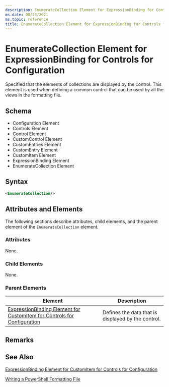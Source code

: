 ```yaml
---
description: EnumerateCollection Element for ExpressionBinding for Controls for Configuration
ms.date: 08/23/2021
ms.topic: reference
title: EnumerateCollection Element for ExpressionBinding for Controls for Configuration
---
```

# EnumerateCollection Element for ExpressionBinding for Controls for Configuration

Specified that the elements of collections are displayed by the control. This element is used when
defining a common control that can be used by all the views in the formatting file.

## Schema

- Configuration Element
- Controls Element
- Control Element
- CustomControl Element
- CustomEntries Element
- CustomEntry Element
- CustomItem Element
- ExpressionBinding Element
- EnumerateCollection Element

## Syntax

```xml
<EnumerateCollection/>
```

## Attributes and Elements

The following sections describe attributes, child elements, and the parent element of the
`EnumerateCollection` element.

### Attributes

None.

### Child Elements

None.

### Parent Elements

|Element|Description|
|-------------|-----------------|
|[ExpressionBinding Element for CustomItem for Controls for Configuration](./expressionbinding-element-for-customitem-for-controls-for-configuration-format.md)|Defines the data that is displayed by the control.|

## Remarks

## See Also

[ExpressionBinding Element for CustomItem for Controls for Configuration](./expressionbinding-element-for-customitem-for-controls-for-configuration-format.md)

[Writing a PowerShell Formatting File](./writing-a-powershell-formatting-file.md)
